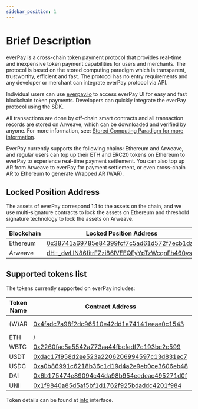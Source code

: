 ```yaml
---
sidebar_position: 1
---
```


# Brief Description

everPay is a cross-chain token payment protocol that provides real-time and inexpensive token payment capabilities for users and merchants. The protocol is based on the stored computing paradigm which is transparent, trustworthy, efficient and fast. The protocol has no entry requirements and any developer or merchant can integrate everPay protocol via API.

Individual users can use [everpay.io](https://everpay.io) to access everPay UI for easy and fast blockchain token payments. Developers can quickly integrate the everPay protocol using the SDK.

All transactions are done by off-chain smart contracts and all transaction records are stored on Arweave, which can be downloaded and verified by anyone. For more information, see: [Stored Computing Paradigm for more information](../refrence/storage-based-computation-paradigm).

EverPay currently supports the following chains: Ethereum and Arweave, and regular users can top up their ETH and ERC20 tokens on Ethereum to everPay to experience real-time payment settlement. You can also top up AR from Arweave to everPay for payment settlement, or even cross-chain AR to Ethereum to generate Wrapped AR (WAR).

## Locked Position Address

The assets of everPay correspond 1:1 to the assets on the chain, and we use multi-signature contracts to lock the assets on Ethereum and threshold signature technology to lock the assets on Arweave.

| Blockchain | Locked Position Address                  |
| -------- | ------------------------------------------ |
| Ethereum | [0x38741a69785e84399fcf7c5ad61d572f7ecb1dab](https://etherscan.io/address/0x38741a69785e84399fcf7c5ad61d572f7ecb1dab) |
| Arweave  | [dH-_dwLlN86fitrFZzi86IVEEQFyYpTzWcqnFh460ys](https://viewblock.io/arweave/address/dH-_dwLlN86fitrFZzi86IVEEQFyYpTzWcqnFh460ys)|

## Supported tokens list

The tokens currently supported on everPay includes:

| Token Name | Contract Address                         | Supported Chains          |
| -------- | ------------------------------------------ | ----------------- |
| (W)AR    | [0x4fadc7a98f2dc96510e42dd1a74141eeae0c1543](https://etherscan.io/address/0x4fadc7a98f2dc96510e42dd1a74141eeae0c1543) | arweave, ethereum |
| ETH      | /                                          | ethereum          |
| WBTC     | [0x2260fac5e5542a773aa44fbcfedf7c193bc2c599](https://etherscan.io/address/0x2260fac5e5542a773aa44fbcfedf7c193bc2c599) | ethereum          |
| USDT     | [0xdac17f958d2ee523a2206206994597c13d831ec7](https://etherscan.io/address/0xdac17f958d2ee523a2206206994597c13d831ec7) | ethereum          |
| USDC     | [0xa0b86991c6218b36c1d19d4a2e9eb0ce3606eb48](https://etherscan.io/address/0xa0b86991c6218b36c1d19d4a2e9eb0ce3606eb48) | ethereum          |
| DAI      | [0x6b175474e89094c44da98b954eedeac495271d0f](https://etherscan.io/address/0x6b175474e89094c44da98b954eedeac495271d0f) | ethereum          |
| UNI      | [0x1f9840a85d5af5bf1d1762f925bdaddc4201f984](https://etherscan.io/address/0x1f9840a85d5af5bf1d1762f925bdaddc4201f984) | ethereum          |

Token details can be found at [info](../server-api/basic-api/info) interface.
